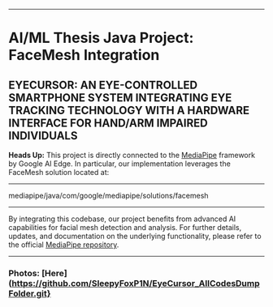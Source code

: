 - - - -
# AI/ML Thesis Java Project: FaceMesh Integration
## EYECURSOR: AN EYE-CONTROLLED SMARTPHONE SYSTEM INTEGRATING EYE TRACKING TECHNOLOGY WITH A HARDWARE INTERFACE FOR HAND/ARM IMPAIRED INDIVIDUALS

**Heads Up:** This project is directly connected to the [MediaPipe](https://github.com/google-ai-edge/mediapipe.git) framework by Google AI Edge. In particular, our implementation leverages the FaceMesh solution located at:

- - - -
mediapipe/java/com/google/mediapipe/solutions/facemesh
- - - -

By integrating this codebase, our project benefits from advanced AI capabilities for facial mesh detection and analysis. For further details, updates, and documentation on the underlying functionality, please refer to the official [MediaPipe repository](https://github.com/google-ai-edge/mediapipe.git).

- - - -

### **Photos:** [Here](https://github.com/SleepyFoxP1N/EyeCursor_AllCodesDumpFolder.git}
